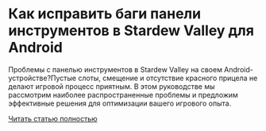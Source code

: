 # Как исправить баги панели инструментов в Stardew Valley для Android



Проблемы с панелью инструментов в Stardew Valley на своем Android-устройстве?Пустые слоты, смещение и отсутствие красного прицела не делают игровой процесс приятным. В этом руководстве мы рассмотрим наиболее распространенные проблемы и предложим эффективные решения для оптимизации вашего игрового опыта.

[Читать статью полностью](https://xyberbara.com/gaming/stardew-valley-na-android/)

